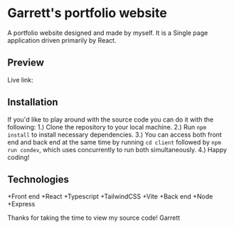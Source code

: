 # Garrett's portfolio website

A portfolio website designed and made by myself. It is a Single page application driven primarily by React.

## Preview

Live link:

## Installation

If you'd like to play around with the source code you can do it with the following:
1.) Clone the repository to your local machine.
2.) Run `npm install` to install necessary dependencies.
3.) You can access both front end and back end at the same time by running `cd client` followed by `npm run condev`, which uses concurrently to run both simultaneously.
4.) Happy coding!

## Technologies

+Front end
+React
+Typescript
+TailwindCSS
+Vite
+Back end
+Node
+Express

Thanks for taking the time to view my source code!
Garrett
